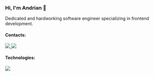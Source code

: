 ### Hi, I'm Andrian :wave:

Dedicated and hardworking software engineer specializing in frontend development.

#### Contacts:

<div>
  <a href="https://mail.google.com/mail/?view=cm&fs=1&to=andrian.smet@gmail.com">
    <img src="https://img.shields.io/badge/Gmail-D14836?style=for-the-badge&logo=gmail&logoColor=white"/>
  </a>
  <a href="https://www.linkedin.com/in/andrian-smetaniuk-303239277">
    <img src="https://img.shields.io/badge/LinkedIn-0077B5?style=for-the-badge&logo=linkedin&logoColor=white"/>
  </a>
  </a>
</div>

#### Technologies:
<div>
  <a href="https://skillicons.dev">
    <img src="https://skillicons.dev/icons?i=typescript,javascript,react,next,redux,firebase,materialui,html,css,scss" />
  </a>
</div>


